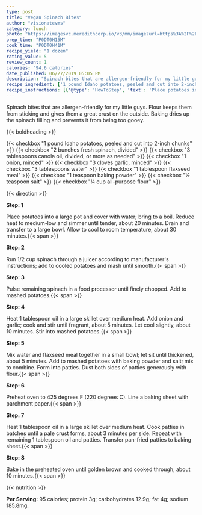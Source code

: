 ```yaml
---
type: post
title: "Vegan Spinach Bites"
author: "visionatevms"
category: lunch
photo: "https://imagesvc.meredithcorp.io/v3/mm/image?url=https%3A%2F%2Fimages.media-allrecipes.com%2Fuserphotos%2F4463234.jpg"
prep_time: "P0DT0H15M"
cook_time: "P0DT0H41M"
recipe_yield: "1 dozen"
rating_value: 5
review_count: 1
calories: "94.6 calories"
date_published: 06/27/2019 05:05 PM
description: "Spinach bites that are allergen-friendly for my little guys. Flour keeps them from sticking and gives them a great crust on the outside. Baking dries up the spinach filling and prevents it from being too gooey."
recipe_ingredient: ['1 pound Idaho potatoes, peeled and cut into 2-inch chunks', '2 bunches fresh spinach, divided', '3 tablespoons canola oil, divided, or more as needed', '1 onion, minced', '3 cloves garlic, minced', '3 tablespoons water', '1 tablespoon flaxseed meal', '1 teaspoon baking powder', '½ teaspoon salt', '¼ cup all-purpose flour']
recipe_instructions: [{'@type': 'HowToStep', 'text': 'Place potatoes into a large pot and cover with water; bring to a boil. Reduce heat to medium-low and simmer until tender, about 20 minutes. Drain and transfer to a large bowl. Allow to cool to room temperature, about 30 minutes.\n'}, {'@type': 'HowToStep', 'text': "Run 1/2 cup spinach through a juicer according to manufacturer's instructions; add to cooled potatoes and mash until smooth.\n"}, {'@type': 'HowToStep', 'text': 'Pulse remaining spinach in a food processor until finely chopped. Add to mashed potatoes.\n'}, {'@type': 'HowToStep', 'text': 'Heat 1 tablespoon oil in a large skillet over medium heat. Add onion and garlic; cook and stir until fragrant, about 5 minutes. Let cool slightly, about 10 minutes. Stir into mashed potatoes.\n'}, {'@type': 'HowToStep', 'text': 'Mix water and flaxseed meal together in a small bowl; let sit until thickened, about 5 minutes. Add to mashed potatoes with baking powder and salt; mix to combine. Form into patties. Dust both sides of patties generously with flour.\n'}, {'@type': 'HowToStep', 'text': 'Preheat oven to 425 degrees F (220 degrees C). Line a baking sheet with parchment paper.\n'}, {'@type': 'HowToStep', 'text': 'Heat 1 tablespoon oil in a large skillet over medium heat. Cook patties in batches until a pale crust forms, about 3 minutes per side. Repeat with remaining 1 tablespoon oil and patties. Transfer pan-fried patties to baking sheet.\n'}, {'@type': 'HowToStep', 'text': 'Bake in the preheated oven until golden brown and cooked through, about 10 minutes.\n'}]
---
```


Spinach bites that are allergen-friendly for my little guys. Flour keeps them from sticking and gives them a great crust on the outside. Baking dries up the spinach filling and prevents it from being too gooey. 

{{< boldheading >}}

{{< checkbox "1 pound Idaho potatoes, peeled and cut into 2-inch chunks" >}}
{{< checkbox "2 bunches fresh spinach, divided" >}}
{{< checkbox "3 tablespoons canola oil, divided, or more as needed" >}}
{{< checkbox "1  onion, minced" >}}
{{< checkbox "3 cloves garlic, minced" >}}
{{< checkbox "3 tablespoons water" >}}
{{< checkbox "1 tablespoon flaxseed meal" >}}
{{< checkbox "1 teaspoon baking powder" >}}
{{< checkbox "½ teaspoon salt" >}}
{{< checkbox "¼ cup all-purpose flour" >}}


{{< direction >}}

**Step: 1**

Place potatoes into a large pot and cover with water; bring to a boil. Reduce heat to medium-low and simmer until tender, about 20 minutes. Drain and transfer to a large bowl. Allow to cool to room temperature, about 30 minutes.{{< span >}}

**Step: 2**

Run 1/2 cup spinach through a juicer according to manufacturer's instructions; add to cooled potatoes and mash until smooth.{{< span >}}

**Step: 3**

Pulse remaining spinach in a food processor until finely chopped. Add to mashed potatoes.{{< span >}}

**Step: 4**

Heat 1 tablespoon oil in a large skillet over medium heat. Add onion and garlic; cook and stir until fragrant, about 5 minutes. Let cool slightly, about 10 minutes. Stir into mashed potatoes.{{< span >}}

**Step: 5**

Mix water and flaxseed meal together in a small bowl; let sit until thickened, about 5 minutes. Add to mashed potatoes with baking powder and salt; mix to combine. Form into patties. Dust both sides of patties generously with flour.{{< span >}}

**Step: 6**

Preheat oven to 425 degrees F (220 degrees C). Line a baking sheet with parchment paper.{{< span >}}

**Step: 7**

Heat 1 tablespoon oil in a large skillet over medium heat. Cook patties in batches until a pale crust forms, about 3 minutes per side. Repeat with remaining 1 tablespoon oil and patties. Transfer pan-fried patties to baking sheet.{{< span >}}

**Step: 8**

Bake in the preheated oven until golden brown and cooked through, about 10 minutes.{{< span >}}

{{< nutrition >}}

**Per Serving:** 95 calories; protein 3g; carbohydrates 12.9g; fat 4g; sodium 185.8mg.